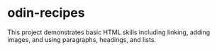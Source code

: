 # odin-recipes
This project demonstrates basic HTML skills including linking, adding images, and using paragraphs, headings, and lists.